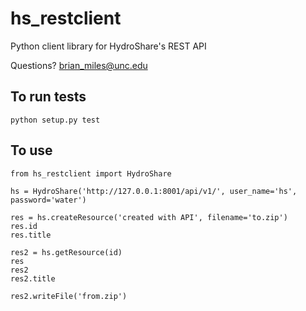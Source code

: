 hs_restclient
=============

Python client library for HydroShare's REST API

Questions? brian_miles@unc.edu

## To run tests
    python setup.py test

## To use
	from hs_restclient import HydroShare
	
	hs = HydroShare('http://127.0.0.1:8001/api/v1/', user_name='hs', password='water')
	
	res = hs.createResource('created with API', filename='to.zip')
	res.id
	res.title
	
	res2 = hs.getResource(id)
	res
	res2
	res2.title
	
	res2.writeFile('from.zip')